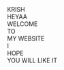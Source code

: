 <HTML>
<head>
    <meta charset="UTF-8">
    <meta http-equiv="X-UA-Compatible" content="IE=edge">
    <meta name="viewport" content="width=device-width, initial-scale=1.0">
     <meta charset="utf-8" />
     <meta http-equiv="X-UA-Compatible" content="IE=edge" />
     <meta name="viewport" content="width=device-width, initial-scale=1" />
    <link rel="stylesheet" href="style.css">
        <link rel="shortcut icon" type="x-icon" href="4559750_4404.jpg">
    <script src="script.js"></script>
    <title>KRISH</title>
</head>
<body>
  <div class="main-container">
    <!--first elements-->
    <div class="x x-top">
      <div class="plus left plus-top-left"></div>
      <div class="plus right plus-top-right"></div>
    </div>
    <div class="video">
      <div class="colors">
        <div class="color1 color"></div><div class="color2 color"></div><div class="color3 color"></div><div class="color4 color"></div><div class="color5 color"></div>
      </div>
    </div>
    <div class="x x-bottom">
      <div class="plus left plus-bottom-left"></div>
      <div class="plus right plus-bottom-right"></div>
    </div>
    <!--second elements-->
    <div class="bg">KRISH</div>
    <div class="arrow arrow-top">
      <div class="head"></div>
    </div>
    <div class="arrow arrow-bottom">
      <div class="head2"></div>
    </div>
    <div class='burger-btn'>
      <div class='bur burger1'></div>
      <div class=' bur burger2'></div>
      <div class='bur burger3'></div>
    </div>
    <div class="big">HEYAA</div>
    <div class="plus plus-center plus1"></div>
    <div class="plus plus-center plus2"></div>
    <div class="plus plus-center plus3"></div>
    <div class="plus plus-center plus4"></div>
    <div class="center-square"></div>
    <div class="top-text first-text"><div class="this">WELCOME&nbsp;</div> <div class="is">TO&nbsp;</div> <div class="my">MY WEBSITE</div></div>
    <div class="bottom-text first-text"><div class="this">I&nbsp;</div> <div class="is">HOPE&nbsp;</div> <div class="my">YOU WILL LIKE IT</div></div>
    <!--third elements-->
    <div class="projects">
      <div class="row row-first"><a href="website.html" target="_blank"><div class="project binary"></div></a>
    </div>
  </div>
  
</body>
</html>
